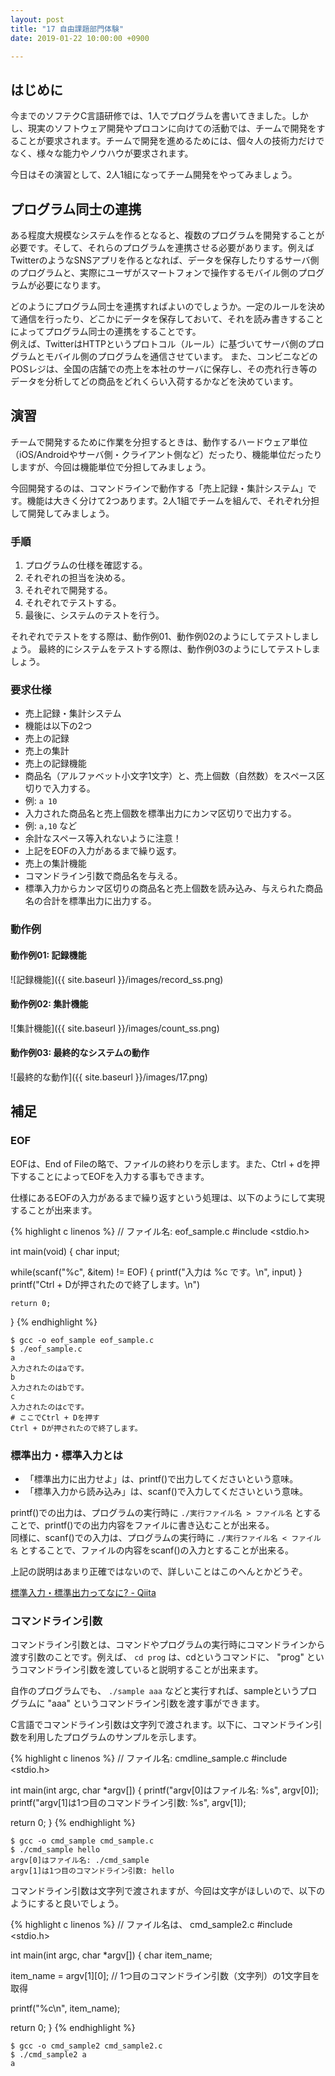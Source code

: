 ```yaml
---
layout: post
title: "17 自由課題部門体験"
date: 2019-01-22 10:00:00 +0900

---
```


## はじめに

今までのソフテクC言語研修では、1人でプログラムを書いてきました。しかし、現実のソフトウェア開発やプロコンに向けての活動では、チームで開発をすることが要求されます。チームで開発を進めるためには、個々人の技術力だけでなく、様々な能力やノウハウが要求されます。

今日はその演習として、2人1組になってチーム開発をやってみましょう。

## プログラム同士の連携

ある程度大規模なシステムを作るとなると、複数のプログラムを開発することが必要です。そして、それらのプログラムを連携させる必要があります。例えばTwitterのようなSNSアプリを作るとなれば、データを保存したりするサーバ側のプログラムと、実際にユーザがスマートフォンで操作するモバイル側のプログラムが必要になります。

どのようにプログラム同士を連携すればよいのでしょうか。一定のルールを決めて通信を行ったり、どこかにデータを保存しておいて、それを読み書きすることによってプログラム同士の連携をすることです。  
例えば、TwitterはHTTPというプロトコル（ルール）に基づいてサーバ側のプログラムとモバイル側のプログラムを通信させています。
また、コンビニなどのPOSレジは、全国の店舗での売上を本社のサーバに保存し、その売れ行き等のデータを分析してどの商品をどれくらい入荷するかなどを決めています。

## 演習

チームで開発するために作業を分担するときは、動作するハードウェア単位（iOS/Androidやサーバ側・クライアント側など）だったり、機能単位だったりしますが、今回は機能単位で分担してみましょう。

今回開発するのは、コマンドラインで動作する「売上記録・集計システム」です。機能は大きく分けて2つあります。2人1組でチームを組んで、それぞれ分担して開発してみましょう。


### 手順

1. プログラムの仕様を確認する。
1. それぞれの担当を決める。
1. それぞれで開発する。
1. それぞれでテストする。
1. 最後に、システムのテストを行う。

それぞれでテストをする際は、動作例01、動作例02のようにしてテストしましょう。
最終的にシステムをテストする際は、動作例03のようにしてテストしましょう。


### 要求仕様

* 売上記録・集計システム
* 機能は以下の2つ
* 売上の記録
* 売上の集計
* 売上の記録機能
* 商品名（アルファベット小文字1文字）と、売上個数（自然数）をスペース区切りで入力する。
* 例: `a 10`
* 入力された商品名と売上個数を標準出力にカンマ区切りで出力する。
* 例: `a,10` など
* 余計なスペース等入れないように注意！
* 上記をEOFの入力があるまで繰り返す。
* 売上の集計機能
* コマンドライン引数で商品名を与える。
* 標準入力からカンマ区切りの商品名と売上個数を読み込み、与えられた商品名の合計を標準出力に出力する。

### 動作例

#### 動作例01: 記録機能
![記録機能]({{ site.baseurl }}/images/record_ss.png)

#### 動作例02: 集計機能

![集計機能]({{ site.baseurl }}/images/count_ss.png)


#### 動作例03: 最終的なシステムの動作

![最終的な動作]({{ site.baseurl }}/images/17.png)

## 補足

### EOF

  EOFは、End of Fileの略で、ファイルの終わりを示します。また、Ctrl + dを押下することによってEOFを入力する事もできます。

  仕様にあるEOFの入力があるまで繰り返すという処理は、以下のようにして実現することが出来ます。

{% highlight c linenos %}
// ファイル名: eof_sample.c
#include <stdio.h>

int main(void)
{
  char input;

  while(scanf("%c", &item) != EOF) {
    printf("入力は %c です。\n", input)
  }
  printf("Ctrl + Dが押されたので終了します。\n")

    return 0;
}
{% endhighlight %}

```
$ gcc -o eof_sample eof_sample.c
$ ./eof_sample.c
a
入力されたのはaです。
b
入力されたのはbです。
c
入力されたのはcです。
# ここでCtrl + Dを押す
Ctrl + Dが押されたので終了します。
```


### 標準出力・標準入力とは

* 「標準出力に出力せよ」は、printf()で出力してくださいという意味。
* 「標準入力から読み込み」は、scanf()で入力してくださいという意味。

printf()での出力は、プログラムの実行時に `./実行ファイル名 > ファイル名` とすることで、printf()での出力内容をファイルに書き込むことが出来る。  
同様に、scanf()での入力は、プログラムの実行時に `./実行ファイル名 < ファイル名` とすることで、ファイルの内容をscanf()の入力とすることが出来る。

上記の説明はあまり正確ではないので、詳しいことはこのへんとかどうぞ。

[標準入力・標準出力ってなに? - Qiita](https://qiita.com/angel_p_57/items/03582181e9f7a69f8168)

### コマンドライン引数

コマンドライン引数とは、コマンドやプログラムの実行時にコマンドラインから渡す引数のことです。例えば、 `cd prog` は、cdというコマンドに、 "prog" というコマンドライン引数を渡していると説明することが出来ます。

自作のプログラムでも、 `./sample aaa` などと実行すれば、sampleというプログラムに "aaa" というコマンドライン引数を渡す事ができます。

C言語でコマンドライン引数は文字列で渡されます。以下に、コマンドライン引数を利用したプログラムのサンプルを示します。

{% highlight c linenos %}
// ファイル名: cmdline_sample.c
#include <stdio.h>

int main(int argc, char *argv[])
{
  printf("argv[0]はファイル名: %s", argv[0]);
  printf("argv[1]は1つ目のコマンドライン引数: %s", argv[1]);

  return 0;
}
{% endhighlight %}

```
$ gcc -o cmd_sample cmd_sample.c
$ ./cmd_sample hello
argv[0]はファイル名: ./cmd_sample
argv[1]は1つ目のコマンドライン引数: hello
```

コマンドライン引数は文字列で渡されますが、今回は文字がほしいので、以下のようにすると良いでしょう。

{% highlight c linenos %}
// ファイル名は、 cmd_sample2.c
#include <stdio.h>

int main(int argc, char *argv[])
{
  char item_name;

  item_name = argv[1][0];   // 1つ目のコマンドライン引数（文字列）の1文字目を取得

  printf("%c\n", item_name);

  return 0;
}
{% endhighlight %}

```
$ gcc -o cmd_sample2 cmd_sample2.c
$ ./cmd_sample2 a
a
```

